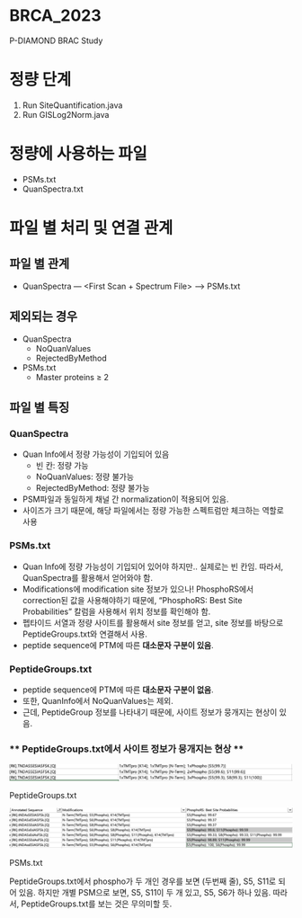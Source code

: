 # BRCA_2023
P-DIAMOND BRAC Study

# 정량 단계
1. Run SiteQuantification.java
2. Run GISLog2Norm.java

# 정량에 사용하는 파일
- PSMs.txt
- QuanSpectra.txt

# 파일 별 처리 및 연결 관계

## 파일 별 관계

- QuanSpectra — <First Scan + Spectrum File> —> PSMs.txt

## 제외되는 경우

- QuanSpectra
    - NoQuanValues
    - RejectedByMethod
- PSMs.txt
    - Master proteins ≥ 2

## 파일 별 특징

### QuanSpectra

- Quan Info에서 정량 가능성이 기입되어 있음
    - 빈 칸: 정량 가능
    - NoQuanValues: 정량 불가능
    - RejectedByMethod: 정량 불가능
- PSM파일과 동일하게 채널 간 normalization이 적용되어 있음.
- 사이즈가 크기 때문에, 해당 파일에서는 정량 가능한 스펙트럼만 체크하는 역할로 사용

### PSMs.txt

- Quan Info에 정량 가능성이 기입되어 있어야 하지만.. 실제로는 빈 칸임.
따라서, QuanSpectra를 활용해서 얻어와야 함.
- Modifications에 modification site 정보가 있으나! PhosphoRS에서 correction된 값을 사용해야하기 때문에, “PhosphoRS: Best Site Probabilities” 칼럼을 사용해서 위치 정보를 확인해야 함.
- 펩타이드 서열과 정량 사이트를 활용해서 site 정보를 얻고, site 정보를 바탕으로 PeptideGroups.txt와 연결해서 사용.
- peptide sequence에 PTM에 따른 **대소문자 구분이 있음**.

### PeptideGroups.txt

- peptide sequence에 PTM에 따른 **대소문자 구분이 없음**.
- 또한, QuanInfo에서 NoQuanValues는 제외.
- 근데, PeptideGroup 정보를 나타내기 때문에, 사이트 정보가 뭉개지는 현상이 있음.

### ** PeptideGroups.txt에서 사이트 정보가 뭉개지는 현상 **

![PeptideGroups.txt](https://github.com/HanyangBISLab/BRCA_2023/blob/main/img/PeptideGroups.png)

PeptideGroups.txt

![PSMs.txt](https://github.com/HanyangBISLab/BRCA_2023/blob/main/img/PSMs.png)

PSMs.txt

PeptideGroups.txt에서 phospho가 두 개인 경우를 보면 (두번째 줄), S5, S11로 되어 있음. 하지만 개별 PSM으로 보면, S5, S11이 두 개 있고, S5, S6가 하나 있음. 따라서, PeptideGroups.txt를 보는 것은 무의미할 듯.
